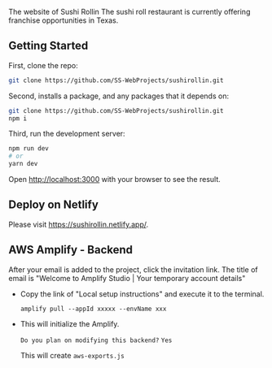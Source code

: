 The website of Sushi Rollin
The sushi roll restaurant is currently offering franchise opportunities in Texas.

## Getting Started

First, clone the repo:

```bash
git clone https://github.com/SS-WebProjects/sushirollin.git
```

Second, installs a package, and any packages that it depends on:

```bash
git clone https://github.com/SS-WebProjects/sushirollin.git
npm i
```

Third, run the development server:

```bash
npm run dev
# or
yarn dev
```

Open [http://localhost:3000](http://localhost:3000) with your browser to see the result.

## Deploy on Netlify

Please visit https://sushirollin.netlify.app/.

## AWS Amplify - Backend
After your email is added to the project, click the invitation link. The title of email is "Welcome to Amplify Studio | Your temporary account details"
<ul>
<li>Copy the link of "Local setup instructions" and execute it to the terminal.

`amplify pull --appId xxxxx --envName xxx`



<li> This will initialize the Amplify. 

`Do you plan on modifying this backend?`  `Yes` 

This will create `aws-exports.js`
</ul>

